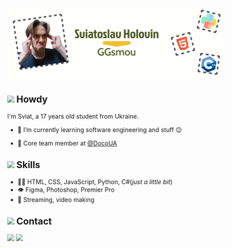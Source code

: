 # [![Sviatoslav Holovin](header.png)](https://chsw.pp.ua/)

## <img src="https://media.giphy.com/media/hvRJCLFzcasrR4ia7z/giphy.gif" width="3%"> Howdy
I'm Sviat, a 17 years old student from Ukraine.

- 🧭 I’m currently learning software engineering and stuff 😉

- 👥 Core team member at [@DocoUA](https://github.com/DocoUA)

## <img src="https://media.tenor.com/tkpOfRTT21UAAAAi/flexed-biceps-joypixels.gif" width="3%"> Skills
- 👨‍💻 HTML, CSS, JavaScript, Python, C#(_just a little bit_)
- 👁️ Figma, Photoshop, Premier Pro 
- 🎤 Streaming, video making

## <img src="https://static.tildacdn.com/tild3665-6438-4332-a430-633965613961/Call-Me-Hand.gif" width="3%"> Contact
[<img src="https://img.shields.io/badge/YouTube-FF0000?style=for-the-badge&logo=youtube&logoColor=white" width="20%">](https://www.youtube.com/channel/UCNJSflCc38h3aSz3zkBt5DA)
[<img src="https://img.shields.io/badge/Discord-7289DA?style=for-the-badge&logo=discord&logoColor=white" width="20%">](https://www.youtube.com/channel/UCNJSflCc38h3aSz3zkBt5DA)
